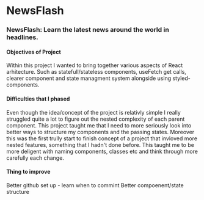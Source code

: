 # NewsFlash

### NewsFlash: Learn the latest news around the world in headlines.

#### Objectives of Project

Within this project I wanted to bring together various aspects of React arhitecture. Such as statefull/stateless components, useFetch get calls, clearer component and state managment system alongside using styled-components.

#### Difficulties that I phased

Even though the idea/concept of the project is relativly simple I really struggled quite a lot to figure out the nested complexity of each parent component. This project taught me that I need to more seriously look into better ways to structure my components and the passing states. Moreover this was the first trully start to finish concept of a project that invloved more nested features, something that I hadn't done before. This taught me to be more deligent with naming components, classes etc and think through more carefully each change.

#### Thing to improve

Better github set up - learn when to commint
Better compoenent/state structure
